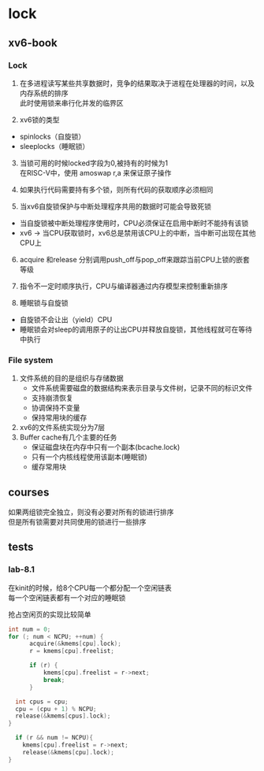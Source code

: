 # lock

## xv6-book

### Lock

1. 在多进程读写某些共享数据时，竞争的结果取决于进程在处理器的时间，以及内存系统的排序\
此时使用锁来串行化并发的临界区

2. xv6锁的类型 

- spinlocks（自旋锁）
- sleeplocks（睡眠锁）

3. 当锁可用的时候locked字段为0,被持有的时候为1\
在RISC-V中，使用 amoswap r,a 来保证原子操作

4. 如果执行代码需要持有多个锁，则所有代码的获取顺序必须相同

5. 当xv6自旋锁保护与中断处理程序共用的数据时可能会导致死锁

- 当自旋锁被中断处理程序使用时，CPU必须保证在启用中断时不能持有该锁
- xv6 -> 当CPU获取锁时，xv6总是禁用该CPU上的中断，当中断可出现在其他CPU上

6. acquire 和release 分别调用push_off与pop_off来跟踪当前CPU上锁的嵌套等级

7. 指令不一定时顺序执行，CPU与编译器通过内存模型来控制重新排序

8. 睡眠锁与自旋锁

- 自旋锁不会让出（yield）CPU
- 睡眠锁会对sleep的调用原子的让出CPU并释放自旋锁，其他线程就可在等待中执行

### File system

1. 文件系统的目的是组织与存储数据
   - 文件系统需要磁盘的数据结构来表示目录与文件树，记录不同的标识文件
   - 支持崩溃恢复
   - 协调保持不变量
   - 保持常用块的缓存
2. xv6的文件系统实现分为7层
3. Buffer cache有几个主要的任务
    - 保证磁盘块在内存中只有一个副本(bcache.lock)
    - 只有一个内核线程使用该副本(睡眠锁)
    - 缓存常用块
## courses

如果两组锁完全独立，则没有必要对所有的锁进行排序\
但是所有锁需要对共同使用的锁进行一些排序

## tests

### lab-8.1

在kinit的时候，给8个CPU每一个都分配一个空闲链表\
每一个空闲链表都有一个对应的睡眠锁

抢占空闲页的实现比较简单
```c
int num = 0;
for (; num < NCPU; ++num) {
      acquire(&kmems[cpu].lock);
      r = kmems[cpu].freelist;

      if (r) {
          kmems[cpu].freelist = r->next;
          break;
      }

  int cpus = cpu;
  cpu = (cpu + 1) % NCPU;
  release(&kmems[cpus].lock);
}

  if (r && num != NCPU){
    kmems[cpu].freelist = r->next;
    release(&kmems[cpu].lock);
}
```